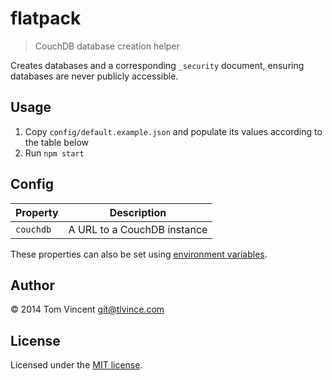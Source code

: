# flatpack

> CouchDB database creation helper

Creates databases and a corresponding `_security` document, ensuring databases
are never publicly accessible.

## Usage

1. Copy `config/default.example.json` and populate its values according to the
   table below
2. Run `npm start`

## Config

Property  | Description
--------  | -----------
`couchdb` | A URL to a CouchDB instance

These properties can also be set using [environment variables][env].

[env]: https://github.com/lorenwest/node-config/wiki/Environment-Variables

## Author

© 2014 Tom Vincent <git@tlvince.com>

## License

Licensed under the [MIT license](http://tlvince.mit-license.org).
